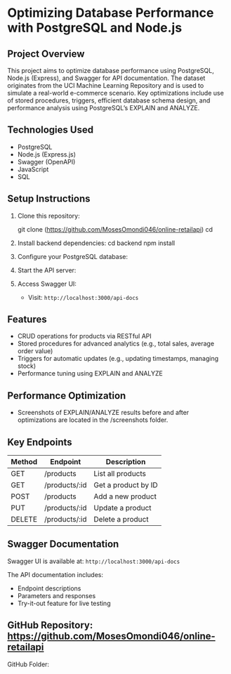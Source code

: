 # Optimizing Database Performance with PostgreSQL and Node.js

## Project Overview

This project aims to optimize database performance using PostgreSQL, Node.js (Express), and Swagger for API documentation. The dataset originates from the UCI Machine Learning Repository and is used to simulate a real-world e-commerce scenario. Key optimizations include use of stored procedures, triggers, efficient database schema design, and performance analysis using PostgreSQL’s EXPLAIN and ANALYZE.



## Technologies Used

* PostgreSQL
* Node.js (Express.js)
* Swagger (OpenAPI)
* JavaScript
* SQL

## Setup Instructions

1. Clone this repository:

   
   git clone (https://github.com/MosesOmondi046/online-retailapi)
   cd <online-retailapi>
   

2. Install backend dependencies:
   cd backend
   npm install
  

3. Configure your PostgreSQL database:

4. Start the API server:


5. Access Swagger UI:

   * Visit: `http://localhost:3000/api-docs`

## Features

* CRUD operations for products via RESTful API
* Stored procedures for advanced analytics (e.g., total sales, average order value)
* Triggers for automatic updates (e.g., updating timestamps, managing stock)
* Performance tuning using EXPLAIN and ANALYZE

## Performance Optimization

* Screenshots of EXPLAIN/ANALYZE results before and after optimizations are located in the /screenshots folder.

## Key Endpoints

| Method | Endpoint       | Description         |
| ------ | -------------- | ------------------- |
| GET    | /products      | List all products   |
| GET    | /products/\:id | Get a product by ID |
| POST   | /products      | Add a new product   |
| PUT    | /products/\:id | Update a product    |
| DELETE | /products/\:id | Delete a product    |

## Swagger Documentation

Swagger UI is available at: `http://localhost:3000/api-docs`

The API documentation includes:

* Endpoint descriptions
* Parameters and responses
* Try-it-out feature for live testing


## GitHub Repository: https://github.com/MosesOmondi046/online-retailapi

GitHub Folder: 


